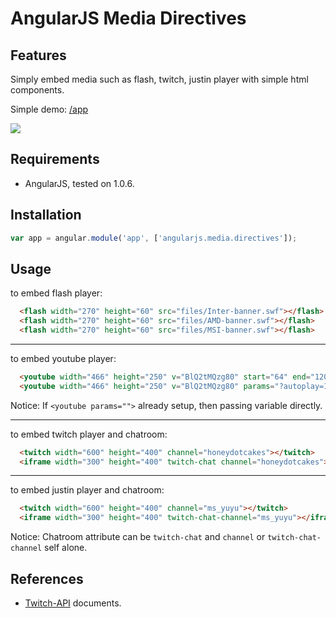AngularJS Media Directives
=================

## Features

Simply embed media such as flash, twitch, justin player with simple html components.

Simple demo: [/app]

[/app]: https://github.com/Pleasurazy/angularjs-media/tree/master/app

![](https://raw.github.com/Pleasurazy/angularjs-media/master/app/files/demo.jpg)

## Requirements

- AngularJS, tested on 1.0.6.

## Installation

```js
var app = angular.module('app', ['angularjs.media.directives']);
```

## Usage

to embed flash player:

```html
  <flash width="270" height="60" src="files/Inter-banner.swf"></flash>
  <flash width="270" height="60" src="files/AMD-banner.swf"></flash>
  <flash width="270" height="60" src="files/MSI-banner.swf"></flash>
```

---

to embed youtube player:

```html
  <youtube width="466" height="250" v="BlQ2tMQzg80" start="64" end="120" autoplay="1"></youtube>
  <youtube width="466" height="250" v="BlQ2tMQzg80" params="?autoplay=1&start=25"></youtube>
```

Notice: If `<youtube params="">` already setup, then passing variable directly.

---

to embed twitch player and chatroom:

```html
  <twitch width="600" height="400" channel="honeydotcakes"></twitch>
  <iframe width="300" height="400" twitch-chat channel="honeydotcakes"></iframe>
```

---

to embed justin player and chatroom:

```html
  <twitch width="600" height="400" channel="ms_yuyu"></twitch>
  <iframe width="300" height="400" twitch-chat-channel="ms_yuyu"></iframe>
```

Notice: Chatroom attribute can be `twitch-chat` and `channel` or `twitch-chat-channel` self alone.

## References

+ [Twitch-API] documents.

[Twitch-API]: https://github.com/justintv/Twitch-API/blob/master/embedding.md